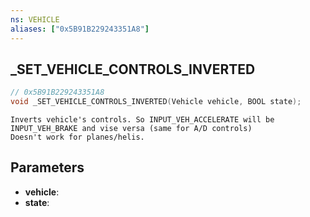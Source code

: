 ```yaml
---
ns: VEHICLE
aliases: ["0x5B91B229243351A8"]
---
```

## _SET_VEHICLE_CONTROLS_INVERTED

```c
// 0x5B91B229243351A8
void _SET_VEHICLE_CONTROLS_INVERTED(Vehicle vehicle, BOOL state);
```

```
Inverts vehicle's controls. So INPUT_VEH_ACCELERATE will be INPUT_VEH_BRAKE and vise versa (same for A/D controls)
Doesn't work for planes/helis.
```

## Parameters
* **vehicle**: 
* **state**: 

